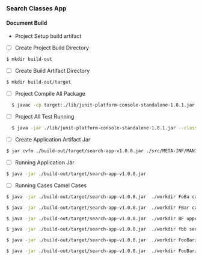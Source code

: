 ### Search Classes App
#### Document Build 

- Project Setup build artifact
- [ ] Create Project Build Directory  
``` bash
$ mkdir build-out
```
- [ ] Create Build Artifact Directory
``` bash
$ mkdir build-out/target
```
- [ ] Project Compile All Package
``` bash
  $ javac -cp target:./lib/junit-platform-console-standalone-1.8.1.jar  ./src/com/mikaelslab/utils/*.java ./src/com/mikaelslab/*.java -d ./build-out/
```
- [ ] Project All Test Running 
``` bash
  $ java -jar ./lib/junit-platform-console-standalone-1.8.1.jar --class-path build-out  --scan-class-path
``` 
- [ ] Create Application Artifact Jar
``` bash
$ jar cvfm ./build-out/target/search-app-v1.0.0.jar ./src/META-INF/MANIFEST.MF -C ./build-out/ .
```
- [ ] Running Application Jar 
``` bash
$ java -jar ./build-out/target/search-app-v1.0.0.jar
```

- [ ] Running Cases Camel Cases
``` bash
$ java -jar ./build-out/target/search-app-v1.0.0.jar  ./workdir FoBa camel-case
```
``` bash
$ java -jar ./build-out/target/search-app-v1.0.0.jar  ./workdir FBar camel-case
```
``` bash
$ java -jar ./build-out/target/search-app-v1.0.0.jar  ./workdir BF upper-case
```
``` bash
$ java -jar ./build-out/target/search-app-v1.0.0.jar  ./workdir fbb sensitive-case
```
``` bash
$ java -jar ./build-out/target/search-app-v1.0.0.jar  ./workdir FooBarzoo camel-case
```

``` bash
$ java -jar ./build-out/target/search-app-v1.0.0.jar  ./workdir FooBarzoo camel-case
```


